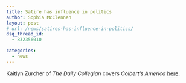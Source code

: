 ```yaml
---
title: Satire has influence in politics
author: Sophia McClennen
layout: post
# url: /news/satires-has-influence-in-politics/
dsq_thread_id:
  - 832356010

categories: 
  - news
---
```

Kaitlyn Zurcher of *The Daily Collegian* covers *Colbert’s America* [here][1].

 [1]: http://www.collegian.psu.edu/archive/2012/09/05/Satire_in_Politics.aspx